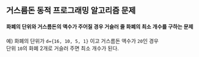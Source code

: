 ## 거스름돈 동적 프로그래밍 알고리즘 문제

#### 화폐의 단위와 거스름돈의 액수가 주어질 경우 거슬러 줄 화폐의 최소 개수를 구하는 문제

예) 화폐의 단위가 `d={16, 10, 5, 1}` 이고 거스름돈 액수가 `20`인 경우 <br/>
단위 `10`의 화폐 2개로 거슬러 주면 최소 개수가 된다. 
